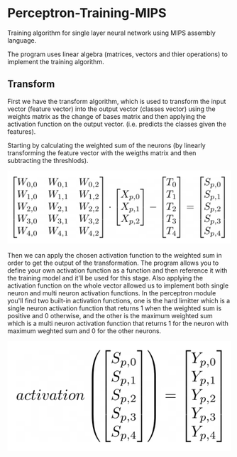 # Perceptron-Training-MIPS
Training algorithm for single layer neural network using MIPS assembly language.

The program uses linear algebra (matrices, vectors and thier operations) to implement the training algorithm.

## Transform
First we have the transform algorithm, which is used to transform the input vector (feature vector) into the output vector (classes vector) using the weights matrix as the change of bases matrix and then applying the activation function on the output vector. (i.e. predicts the classes given the features).

Starting by calculating the weighted sum of the neurons (by linearly transforming the feature vector with the weigths matrix and then subtracting the threshlods).

![transform1](/figures/transform1.png)

Then we can apply the chosen activation function to the weighted sum in order to get the output of the transformation. The program allows you to define your own activation function as a function and then reference it with the training model and it'll be used for this stage. Also applying the activation function on the whole vector allowed us to implement both single neuron and multi neuron activation functions. In the perceptron module you'll find two built-in activation functions, one is the hard limitter which is a single neuron activation function that returns 1 when the weighted sum is positive and 0 otherwise, and the other is the maximum weighted sum which is a multi neuron activation function that returns 1 for the neuron with maximum weghted sum and 0 for the other neurons.

![transform2](/figures/transform2.png)
